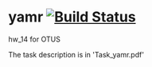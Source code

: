 # yamr [![Build Status](https://travis-ci.org/znseday/async.svg?branch=master)](https://travis-ci.org/znseday/yamr)
hw_14 for OTUS

The task description is in 'Task_yamr.pdf'
